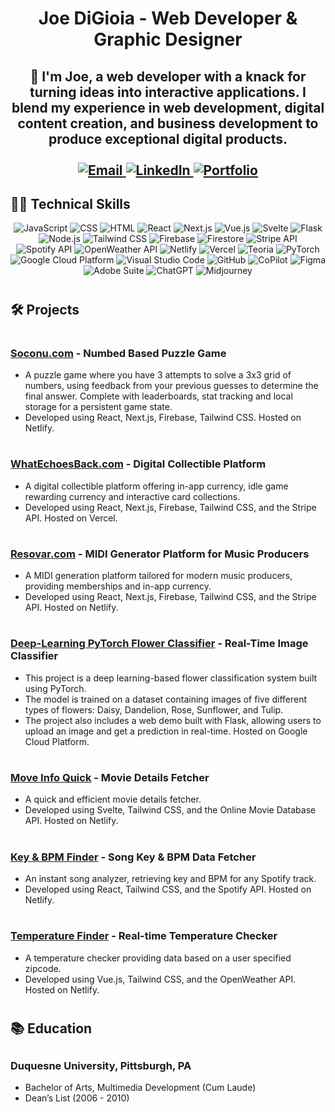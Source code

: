 ## <h1 align="center">Joe DiGioia - Web Developer & Graphic Designer</center>
<h2 align="center">
👋 I'm Joe, a web developer with a knack for turning ideas into interactive applications. I blend my experience in web development, digital content creation, and business development to produce exceptional digital products.

  <br />
  <br />
  <a href="mailto:joe.p.digioia@gmail.com">
    <img src="https://img.shields.io/badge/Email-D14836?style=for-the-badge&logo=gmail&logoColor=white" alt="Email">
  </a>
  <a href="https://www.linkedin.com/in/joe-digioia-420a9a2a/">
    <img src="https://img.shields.io/badge/LinkedIn-0077B5?style=for-the-badge&logo=linkedin&logoColor=white" alt="LinkedIn">
  </a>
  <a href="https://www.joedigioia.com">
    <img src="https://img.shields.io/badge/Portfolio-009688?style=for-the-badge&logo=google-chrome&logoColor=white" alt="Portfolio">
  </a>
</h2>
<h2>👨‍💻 Technical Skills</h2>  
<p align="center">
  <!-- Languages -->
  <img src="https://img.shields.io/badge/JavaScript-F7DF1E?style=for-the-badge&logo=javascript&logoColor=black" alt="JavaScript">
  <img src="https://img.shields.io/badge/CSS-1572B6?style=for-the-badge&logo=css3&logoColor=white" alt="CSS">
  <img src="https://img.shields.io/badge/HTML-E34F26?style=for-the-badge&logo=html5&logoColor=white" alt="HTML">
  
  <!-- Frameworks & Libraries -->
  <img src="https://img.shields.io/badge/React-61DAFB?style=for-the-badge&logo=react&logoColor=white" alt="React">
  <img src="https://img.shields.io/badge/Next.js-000000?style=for-the-badge&logo=next-dot-js&logoColor=white" alt="Next.js">
  <img src="https://img.shields.io/badge/Vue.js-4FC08D?style=for-the-badge&logo=vue-dot-js&logoColor=white" alt="Vue.js">
  <img src="https://img.shields.io/badge/Svelte-FF3E00?style=for-the-badge&logo=svelte&logoColor=white" alt="Svelte">
  <img src="https://img.shields.io/badge/Flask-000000?style=for-the-badge&logo=flask&logoColor=white" alt="Flask">
  <img src="https://img.shields.io/badge/Node.js-339933?style=for-the-badge&logo=node-dot-js&logoColor=white" alt="Node.js">
  <img src="https://img.shields.io/badge/Tailwind_CSS-38B2AC?style=for-the-badge&logo=tailwind-css&logoColor=white" alt="Tailwind CSS">
  
  <!-- Tools -->
  <img src="https://img.shields.io/badge/Firebase-FFCA28?style=for-the-badge&logo=firebase&logoColor=black" alt="Firebase">
  <img src="https://img.shields.io/badge/Firestore-007ACC?style=for-the-badge&logo=google-cloud&logoColor=white" alt="Firestore">
  <img src="https://img.shields.io/badge/Stripe-008CDD?style=for-the-badge&logo=stripe&logoColor=white" alt="Stripe API">
  <img src="https://img.shields.io/badge/Spotify-1DB954?style=for-the-badge&logo=spotify&logoColor=white" alt="Spotify API">
  <img src="https://img.shields.io/badge/OpenWeather-333333?style=for-the-badge&logo=openweather&logoColor=white" alt="OpenWeather API">
  <img src="https://img.shields.io/badge/Netlify-00C7B7?style=for-the-badge&logo=netlify&logoColor=white" alt="Netlify">
  <img src="https://img.shields.io/badge/Vercel-000000?style=for-the-badge&logo=vercel&logoColor=white" alt="Vercel">
  <img src="https://img.shields.io/badge/Teoria-4285F4?style=for-the-badge&logo=google&logoColor=white" alt="Teoria">
  <img src="https://img.shields.io/badge/PyTorch-EE4C2C?style=for-the-badge&logo=pytorch&logoColor=white" alt="PyTorch">
  <img src="https://img.shields.io/badge/Google_Cloud-4285F4?style=for-the-badge&logo=google-cloud&logoColor=white" alt="Google Cloud Platform">
  
  <!-- Software -->
  <img src="https://img.shields.io/badge/Visual_Studio_Code-007ACC?style=for-the-badge&logo=visual-studio-code&logoColor=white" alt="Visual Studio Code">
  <img src="https://img.shields.io/badge/GitHub-181717?style=for-the-badge&logo=github&logoColor=white" alt="GitHub">
  <img src="https://img.shields.io/badge/CoPilot-ffffff?style=for-the-badge&logo=github-copilot&logoColor=black" alt="CoPilot">
  <img src="https://img.shields.io/badge/Figma-F24E1E?style=for-the-badge&logo=figma&logoColor=white" alt="Figma">
  <img src="https://img.shields.io/badge/Adobe-FF0000?style=for-the-badge&logo=adobe&logoColor=white" alt="Adobe Suite">
  <img src="https://img.shields.io/badge/ChatGPT-000000?style=for-the-badge&logo=openai&logoColor=white" alt="ChatGPT">
  <img src="https://img.shields.io/badge/Midjourney-4B0082?style=for-the-badge&logoColor=white" alt="Midjourney">
</p>

# <h2>🛠️ Projects</h2>
# <h3><a target="blank" href="https://www.soconu.com">Soconu.com</a> - Numbed Based Puzzle Game</h3>
- A puzzle game where you have 3 attempts to solve a 3x3 grid of numbers, using feedback from your previous guesses to determine the final answer. Complete with leaderboards, stat tracking and local storage for a persistent game state.
- Developed using React, Next.js, Firebase, Tailwind CSS. Hosted on Netlify.

# <h3><a target="blank" href="https://www.whatechoesback.com">WhatEchoesBack.com</a> - Digital Collectible Platform</h3>
- A digital collectible platform offering in-app currency, idle game rewarding currency and interactive card collections.
- Developed using React, Next.js, Firebase, Tailwind CSS, and the Stripe API. Hosted on Vercel.

# <h3><a target="blank" href="https://www.resovar.com">Resovar.com</a> - MIDI Generator Platform for Music Producers</h3>
- A MIDI generation platform tailored for modern music producers, providing memberships and in-app currency.
- Developed using React, Next.js, Firebase, Tailwind CSS, and the Stripe API. Hosted on Netlify.

# <h3><a target="blank" href="https://flowerpydemo.ue.r.appspot.com/">Deep-Learning PyTorch Flower Classifier</a> - Real-Time Image Classifier</h3>
- This project is a deep learning-based flower classification system built using PyTorch.
- The model is trained on a dataset containing images of five different types of flowers: Daisy, Dandelion, Rose, Sunflower, and Tulip. 
- The project also includes a web demo built with Flask, allowing users to upload an image and get a prediction in real-time. Hosted on Google Cloud Platform.

# <h3><a target="blank" href="https://jolly-faun-11653f.netlify.app/">Move Info Quick</a> - Movie Details Fetcher</h3>
- A quick and efficient movie details fetcher. 
- Developed using Svelte, Tailwind CSS, and the Online Movie Database API. Hosted on Netlify.

# <h3><a target="blank" href="https://transcendent-blancmange-418a93.netlify.app/">Key & BPM Finder</a> - Song Key & BPM Data Fetcher</h3>
- An instant song analyzer, retrieving key and BPM for any Spotify track.
- Developed using React, Tailwind CSS, and the Spotify API. Hosted on Netlify.

# <h3><a target="blank" href="https://jovial-sfogliatella-369c77.netlify.app/">Temperature Finder</a> - Real-time Temperature Checker</h3>
-  A temperature checker providing data based on a user specified zipcode.
-  Developed using Vue.js, Tailwind CSS, and the OpenWeather API. Hosted on Netlify.

# <h2>📚 Education</h2>
## <h3>Duquesne University, Pittsburgh, PA</h3>
- Bachelor of Arts, Multimedia Development (Cum Laude)
- Dean’s List (2006 - 2010)
<!---
WatchAce0/WatchAce0 is a ✨ special ✨ repository because its `README.md` (this file) appears on your GitHub profile.
You can click the Preview link to take a look at your changes.
--->
